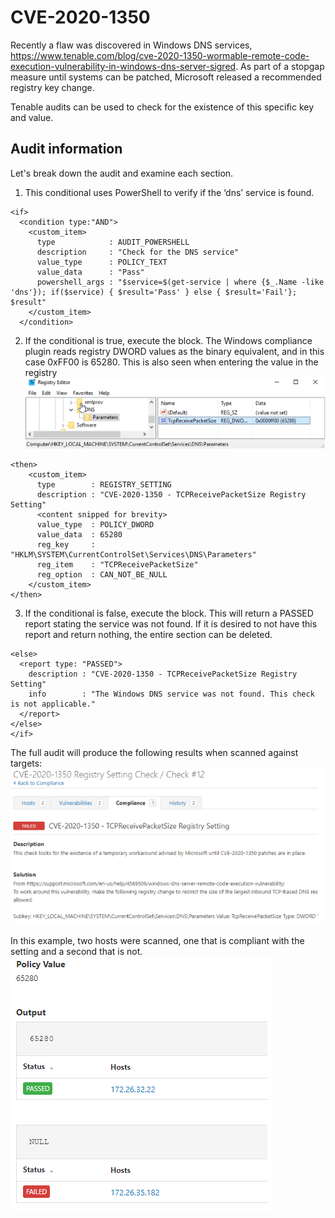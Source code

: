 # CVE-2020-1350
Recently a flaw was discovered in Windows DNS services, https://www.tenable.com/blog/cve-2020-1350-wormable-remote-code-execution-vulnerability-in-windows-dns-server-sigred. As part of a stopgap measure until systems can be patched, Microsoft released a recommended registry key change.

Tenable audits can be used to check for the existence of this specific key and value.

## Audit information

Let's break down the audit and examine each section.

1. This conditional uses PowerShell to verify if the ‘dns’ service is found.
```
<if>
  <condition type:"AND">
    <custom_item>
      type            : AUDIT_POWERSHELL
      description     : "Check for the DNS service"
      value_type      : POLICY_TEXT
      value_data      : "Pass"
      powershell_args : "$service=$(get-service | where {$_.Name -like 'dns'}); if($service) { $result='Pass' } else { $result='Fail'}; $result"
    </custom_item>
  </condition>
```
2. If the conditional is true, execute the <then></then> block. The Windows compliance plugin reads registry DWORD values as the binary equivalent, and in this case 0xFF00 is 65280. This is also seen when entering the value in the registry
![Registry](images/registry.png)
```
<then>
    <custom_item>
      type        : REGISTRY_SETTING
      description : "CVE-2020-1350 - TCPReceivePacketSize Registry Setting"
      <content snipped for brevity>
      value_type  : POLICY_DWORD
      value_data  : 65280
      reg_key     : "HKLM\SYSTEM\CurrentControlSet\Services\DNS\Parameters"
      reg_item    : "TCPReceivePacketSize"
      reg_option  : CAN_NOT_BE_NULL
    </custom_item>
</then>
```
3. If the conditional is false, execute the <else></else> block. This will return a PASSED report stating the service was not found. If it is desired to not have this report and return nothing, the entire <else></else> section can be deleted.
```
<else>
  <report type: "PASSED">
    description : "CVE-2020-1350 - TCPReceivePacketSize Registry Setting"
    info        : "The Windows DNS service was not found. This check is not applicable."
  </report>
</else>
</if>
```

The full audit will produce the following results when scanned against targets:
![Nessus 1](images/nessus1.png)

In this example, two hosts were scanned, one that is compliant with the setting and a second that is not.
![Nessus 2](images/nessus2.png)
